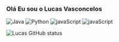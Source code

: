 
### Olá Eu sou o Lucas Vasconcelos

![Java](https://img.shields.io/badge/JavaScript-F7DF1E?style=for-the-badge&logo=javascript&logoColor=black)
![Python](https://img.shields.io/badge/Python-3776AB?style=for-the-badge&logo=python&logoColor=white)
![javaScript](https://img.shields.io/badge/JavaScript-F7DF1E?style=for-the-badge&logo=javascript&logoColor=black)
![javaScript](https://img.shields.io/badge/Instagram-E4405F?style=for-the-badge&logo=instagram&logoColor=white
)

![Lucas GitHub status](https://github-readme-stats.vercel.app/api?username=lucass-cod&theme=blue-green)
